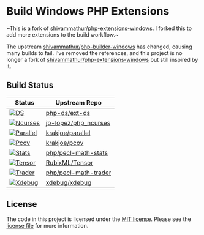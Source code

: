 # Build Windows PHP Extensions

~This is a fork of [shivammathur/php-extensions-windows](https://github.com/shivammathur/php-extensions-windows).
I forked this to add more extensions to the build workflow.~

The upstream [shivammathur/php-builder-windows](https://github.com/shivammathur/php-builder-windows "PHP Snapshots") has changed, causing many builds to fail.
I've removed the references, and this project is no longer a fork of [shivammathur/php-extensions-windows](https://github.com/shivammathur/php-extensions-windows) but still inspired by it.

## Build Status
| Status | Upstream Repo |
| --- | ----- |
| [![DS](https://github.com/jb-lopez/php-extensions-windows/actions/workflows/ds.yml/badge.svg)](https://github.com/jb-lopez/php-extensions-windows/releases/tag/ds) | [php-ds/ext-ds](https://github.com/php-ds/ext-ds) |
| [![Ncurses](https://github.com/jb-lopez/php-extensions-windows/actions/workflows/ncurses.yml/badge.svg)](https://github.com/jb-lopez/php-extensions-windows/releases/tag/ncurses) | [jb-lopez/php_ncurses](https://github.com/jb-lopez/php_ncurses) |
| [![Parallel](https://github.com/jb-lopez/php-extensions-windows/actions/workflows/parallel.yml/badge.svg)](https://github.com/jb-lopez/php-extensions-windows/releases/tag/parallel) | [krakjoe/parallel](https://github.com/krakjoe/parallel) |
| [![Pcov](https://github.com/jb-lopez/php-extensions-windows/actions/workflows/pcov.yml/badge.svg)](https://github.com/jb-lopez/php-extensions-windows/releases/tag/pcov) | [krakjoe/pcov](https://github.com/krakjoe/pcov) |
| [![Stats](https://github.com/jb-lopez/php-extensions-windows/actions/workflows/stats.yml/badge.svg)](https://github.com/jb-lopez/php-extensions-windows/releases/tag/stats) | [php/pecl-math-stats](https://github.com/php/pecl-math-stats) |
| [![Tensor](https://github.com/jb-lopez/php-extensions-windows/actions/workflows/tensor.yml/badge.svg)](https://github.com/jb-lopez/php-extensions-windows/releases/tag/tensor) | [RubixML/Tensor](https://github.com/RubixML/Tensor) |
| [![Trader](https://github.com/jb-lopez/php-extensions-windows/actions/workflows/trader.yml/badge.svg)](https://github.com/jb-lopez/php-extensions-windows/releases/tag/trader) | [php/pecl-math-trader](https://github.com/php/pecl-math-trader) |
| [![Xdebug](https://github.com/jb-lopez/php-extensions-windows/actions/workflows/xdebug.yml/badge.svg)](https://github.com/jb-lopez/php-extensions-windows/releases/tag/xdebug) | [xdebug/xdebug](https://github.com/xdebug/xdebug) |

## License
The code in this project is licensed under the [MIT license](http://choosealicense.com/licenses/mit/).
Please see the [license file](LICENSE) for more information.
